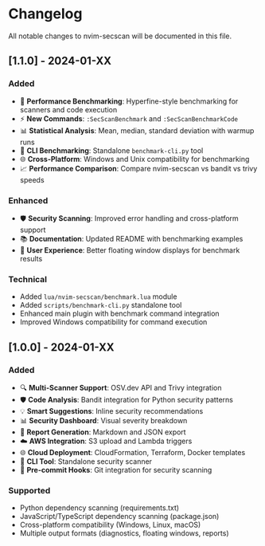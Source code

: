 # Changelog

All notable changes to nvim-secscan will be documented in this file.

## [1.1.0] - 2024-01-XX

### Added
- 🚀 **Performance Benchmarking**: Hyperfine-style benchmarking for scanners and code execution
- ⚡ **New Commands**: `:SecScanBenchmark` and `:SecScanBenchmarkCode`
- 📊 **Statistical Analysis**: Mean, median, standard deviation with warmup runs
- 🔧 **CLI Benchmarking**: Standalone `benchmark-cli.py` tool
- 🌐 **Cross-Platform**: Windows and Unix compatibility for benchmarking
- 📈 **Performance Comparison**: Compare nvim-secscan vs bandit vs trivy speeds

### Enhanced
- 🛡️ **Security Scanning**: Improved error handling and cross-platform support
- 📚 **Documentation**: Updated README with benchmarking examples
- 🎯 **User Experience**: Better floating window displays for benchmark results

### Technical
- Added `lua/nvim-secscan/benchmark.lua` module
- Added `scripts/benchmark-cli.py` standalone tool
- Enhanced main plugin with benchmark command integration
- Improved Windows compatibility for command execution

## [1.0.0] - 2024-01-XX

### Added
- 🔍 **Multi-Scanner Support**: OSV.dev API and Trivy integration
- 🛡️ **Code Analysis**: Bandit integration for Python security patterns
- 💡 **Smart Suggestions**: Inline security recommendations
- 📊 **Security Dashboard**: Visual severity breakdown
- 📄 **Report Generation**: Markdown and JSON export
- ☁️ **AWS Integration**: S3 upload and Lambda triggers
- 🌐 **Cloud Deployment**: CloudFormation, Terraform, Docker templates
- 📱 **CLI Tool**: Standalone security scanner
- 🔧 **Pre-commit Hooks**: Git integration for security scanning

### Supported
- Python dependency scanning (requirements.txt)
- JavaScript/TypeScript dependency scanning (package.json)
- Cross-platform compatibility (Windows, Linux, macOS)
- Multiple output formats (diagnostics, floating windows, reports)